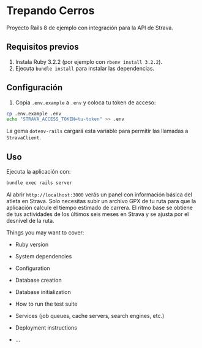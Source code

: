 
# Trepando Cerros

Proyecto Rails 8 de ejemplo con integración para la API de Strava.

## Requisitos previos

1. Instala Ruby 3.2.2 (por ejemplo con `rbenv install 3.2.2`).
2. Ejecuta `bundle install` para instalar las dependencias.

## Configuración

1. Copia `.env.example` a `.env` y coloca tu token de acceso:

```bash
cp .env.example .env
echo "STRAVA_ACCESS_TOKEN=tu-token" >> .env
```
La gema `dotenv-rails` cargará esta variable para permitir las llamadas a `StravaClient`.

## Uso

Ejecuta la aplicación con:

```bash
bundle exec rails server
```

Al abrir `http://localhost:3000` verás un panel con información básica del atleta en Strava. Solo necesitas subir un archivo GPX de tu ruta para que la aplicación calcule el tiempo estimado de carrera. El ritmo base se obtiene de tus actividades de los últimos seis meses en Strava y se ajusta por el desnivel de la ruta.

Things you may want to cover:

* Ruby version

* System dependencies

* Configuration

* Database creation

* Database initialization

* How to run the test suite

* Services (job queues, cache servers, search engines, etc.)

* Deployment instructions

* ...
